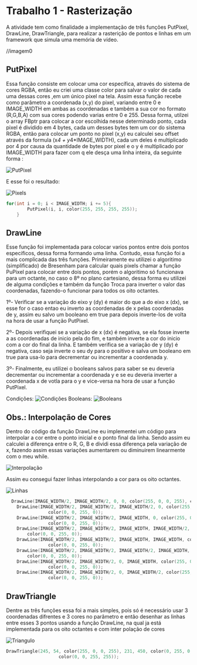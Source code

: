 # Trabalho 1 - Rasterização
  
A atividade tem como finalidade a implementação de três funções PutPixel, DrawLine, DrawTriangle, para realizar a rasterição de 
pontos e linhas em um framework que simula uma memória de vídeo.

//imagem0

## PutPixel

Essa função consiste em colocar uma cor específica, através do sistema de cores RGBA, então eu criei uma classe color para salvar
o valor de cada uma dessas cores ,em um único pixel na tela. Assim essa função recebe como parâmetro a coordenada (x,y) do pixel,
variando entre 0 e IMAGE_WIDTH em ambas as coordenadas e também a sua cor no formato (R,G,B,A) com  sua cores podendo varias entre
0 e 255. Dessa forma, utilzei o array FBptr para colocar a cor escolhida nesse determinado ponto, cada pixel é dividido em
4 bytes, cada um desses bytes tem um cor do sistema RGBA, então para colocar um ponto no pixel (x,y) eu calculei seu offset
através da formula (x*4 + y*4*IMAGE_WIDTH), cada um deles é multiplicado por 4 por causa da quantidade de bytes por pixel e o y 
é multiplicado por IMAGE_WIDTH para fazer com q ele desça uma linha inteira, da seguinte forma :

![PutPixel](/Trabalho-1/Images/PutPixel.png)

E esse foi o resultado:

![Pixels](/Trabalho-1/Images/Pixels.png)
```c++
for(int i = 0; i < IMAGE_WIDTH; i += 5){
		PutPixel(i, i, color(255, 255, 255, 255));
	}
```


## DrawLine

Esse função foi implementada para colocar varios pontos entre dois pontos especificos, dessa forma formando uma linha. Contudo, 
essa função foi a mais complicada das três funções. Primeiramente eu utilizei o algoritimo (simplificado) de Bresenham para 
calcular quais pixels chamar a função PuPixel para colocar entre dois pontos, porém o algoritimo só funcionava para um octante,
no caso o 8º no plano cartesiano, dessa forma eu utilizei de alguma condições e também da função Troca para inverter o valor das
coordenadas, fazendo-o funcionar para todos os oito octantes.

1º- Verificar se a variação do eixo y (dy) é maior do que a do eixo x (dx), se esse for o caso entao eu inverto as coordenadas
    de x pelas coordenadas de y, assim eu salvo um booleano em true para depois inverte-los de volta na hora de usar a função 
    PutPixel.
    
2º- Depois verifiquei se a variação de x (dx) é negativa, se ela fosse inverte a as coordenadas de inicio pela do fim, e também
    inverte a cor do inicio com a cor do final da linha. E também verifica se a variação de y (dy) é negativa, caso seja inverte
    o seu dy para o positivo e salva um booleano em true para usa-lo para decrementar ou incrementar a coordenada y.
    
3º- Finalmente, eu utilizei o booleans salvos para saber se eu deveria decrementar ou incrementar a coordenada y e se eu deveria
    inverter a coordenada x de votla para o y e vice-versa na hora de usar a função PutPixel.
    
Condições:
 ![Condições](/Trabalho-1/Images/Condicoes.png) 
Booleans:
 ![Booleans](/Trabalho-1/Images/Booleans.png)

## Obs.: Interpolação de Cores

Dentro do código da função DrawLine eu implementei um código para interpolar a cor entre o ponto inicial e o ponto final da linha.
Sendo assim eu calculei a diferença entre o R, G, B e dividi essa diferença pela variação de x, fazendo assim essas variações 
aumentarem ou diminuirem linearmente com o meu while.

![Interpolação](/Trabalho-1/Images/Interporlacao.png)

Assim eu consegui fazer linhas interpolando a cor para os oito octantes.

![Linhas](/Trabalho-1/Images/Linhas.png)

```c++
  DrawLine(IMAGE_WIDTH/2, IMAGE_WIDTH/2, 0, 0, color(255, 0, 0, 255), color(0, 0, 255, 0));
	DrawLine(IMAGE_WIDTH/2, IMAGE_WIDTH/2, IMAGE_WIDTH/2, 0, color(255, 0, 0, 255),
				color(0, 0, 255, 0));
	DrawLine(IMAGE_WIDTH/2, IMAGE_WIDTH/2, IMAGE_WIDTH, 0, color(255, 0, 0, 255),
				color(0, 0, 255, 0));
	DrawLine(IMAGE_WIDTH/2, IMAGE_WIDTH/2, IMAGE_WIDTH, IMAGE_WIDTH/2, color(255, 0, 0, 255),
        color(0, 0, 255, 0));
	DrawLine(IMAGE_WIDTH/2, IMAGE_WIDTH/2, IMAGE_WIDTH, IMAGE_WIDTH, color(255, 0, 0, 255),
				color(0, 0, 255, 0));
	DrawLine(IMAGE_WIDTH/2, IMAGE_WIDTH/2, IMAGE_WIDTH/2, IMAGE_WIDTH, color(255, 0, 0, 255),
        color(0, 0, 255, 0));
	DrawLine(IMAGE_WIDTH/2, IMAGE_WIDTH/2, 0, IMAGE_WIDTH, color(255, 0, 0, 255), 
				color(0, 0, 255, 0));
	DrawLine(IMAGE_WIDTH/2, IMAGE_WIDTH/2, 0, IMAGE_WIDTH/2, color(255, 0, 0, 255), 
				color(0, 0, 255, 0));
```

## DrawTriangle

Dentre as três funções essa foi a mais simples, pois só é necessário usar 3 coordenadas difrentes e 3 cores no parâmetro e então
desenhar as linhas entre esses 3 pontos usando a função DrawLine, na qual ja está implementada para os oito octantes e com inter
polação de cores

![Triangulo](/Trabalho-1/Images/Triangulo.png)
```c++
DrawTriangle(245, 54, color(255, 0, 0, 255), 231, 450, color(0, 255, 0, 255), 62, 70,
					color(0, 0, 255, 255));
```
